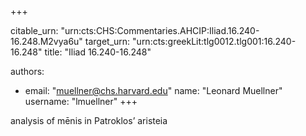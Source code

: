 +++


citable_urn: "urn:cts:CHS:Commentaries.AHCIP:Iliad.16.240-16.248.M2vya6u"
target_urn: "urn:cts:greekLit:tlg0012.tlg001:16.240-16.248"
title: "Iliad 16.240-16.248"

authors:
- email: "muellner@chs.harvard.edu"
  name: "Leonard Muellner"
  username: "lmuellner"
+++

<p>analysis of mēnis in Patroklos’ aristeia</p>